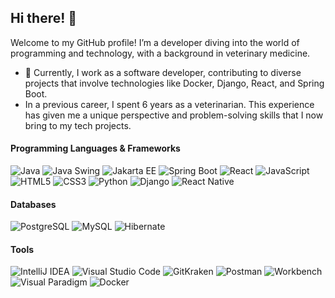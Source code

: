 ## Hi there! 👋

Welcome to my GitHub profile! I’m a developer diving into the world of programming and technology, with a background in veterinary medicine.

- 🏢 Currently, I work as a software developer, contributing to diverse projects that involve technologies like Docker, Django, React, and Spring Boot.
- In a previous career, I spent 6 years as a veterinarian. This experience has given me a unique perspective and problem-solving skills that I now bring to my tech projects.

#### Programming Languages & Frameworks

 ![Java](https://img.shields.io/badge/Java-007396?style=flat&logo=java&logoColor=white) ![Java Swing](https://img.shields.io/badge/Java%20Swing-007396?style=flat&logo=java&logoColor=white) ![Jakarta EE](https://img.shields.io/badge/Jakarta%20EE-007396?style=flat&logo=java&logoColor=white) ![Spring Boot](https://img.shields.io/badge/Spring%20Boot-6DB33F?style=for-the-badge&logo=spring-boot&logoColor=white)
 ![React](https://img.shields.io/badge/React-61DAFB?style=flat&logo=react&logoColor=black) ![JavaScript](https://img.shields.io/badge/JavaScript-F7DF1E?style=flat&logo=javascript&logoColor=black) ![HTML5](https://img.shields.io/badge/HTML5-E34F26?style=flat&logo=html5&logoColor=white) ![CSS3](https://img.shields.io/badge/CSS3-1572B6?style=flat&logo=css3&logoColor=white) ![Python](https://img.shields.io/badge/Python-3776AB?style=for-the-badge&logo=python&logoColor=white) ![Django](https://img.shields.io/badge/Django-092E20?style=for-the-badge&logo=django&logoColor=white) ![React Native](https://img.shields.io/badge/React%20Native-61DAFB?style=for-the-badge&logo=react&logoColor=black)




#### Databases

 ![PostgreSQL](https://img.shields.io/badge/PostgreSQL-336791?style=flat&logo=postgresql&logoColor=white) ![MySQL](https://img.shields.io/badge/MySQL-4479A1?style=flat&logo=mysql&logoColor=white) ![Hibernate](https://img.shields.io/badge/Hibernate-59666C?style=flat&logo=hibernate&logoColor=white)

#### Tools
 ![IntelliJ IDEA](https://img.shields.io/badge/IntelliJ%20IDEA-000000?style=flat&logo=intellij-idea&logoColor=white) ![Visual Studio Code](https://img.shields.io/badge/Visual%20Studio%20Code-007ACC?style=flat&logo=visual-studio-code&logoColor=white) ![GitKraken](https://img.shields.io/badge/GitKraken-179287?style=flat&logo=gitkraken&logoColor=white) ![Postman](https://img.shields.io/badge/Postman-FF6C37?style=flat&logo=postman&logoColor=white) ![Workbench](https://img.shields.io/badge/MySQL%20Workbench-00618A?style=flat&logo=mysql&logoColor=white) ![Visual Paradigm](https://img.shields.io/badge/Visual%20Paradigm-1F4F6F?style=flat&logo=visual-paradigm&logoColor=white) ![Docker](https://img.shields.io/badge/Docker-2496ED?style=for-the-badge&logo=docker&logoColor=white)

